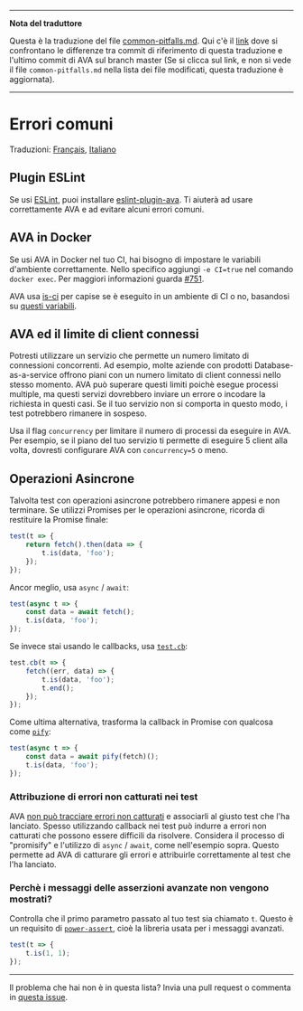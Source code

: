 ___
**Nota del traduttore**

Questa è la traduzione del file [common-pitfalls.md](https://github.com/avajs/ava/blob/main/docs/common-pitfalls.md). Qui c'è il [link](https://github.com/avajs/ava/compare/c09462c3e515c41da8177a3d9ba5fb0f19759653...main#diff-7eb46230db3eba276054b9adbc6c82ca) dove si confrontano le differenze tra commit di riferimento di questa traduzione e l'ultimo commit di AVA sul branch master (Se si clicca sul link, e non si vede il file `common-pitfalls.md` nella lista dei file modificati, questa traduzione è aggiornata).
___
# Errori comuni

Traduzioni: [Français](https://github.com/avajs/ava-docs/blob/main/fr_FR/docs/08-common-pitfalls.md),
[Italiano](https://github.com/avajs/ava-docs/blob/main/it_IT/docs/common-pitfalls.md)

## Plugin ESLint

Se usi [ESLint](http://eslint.org/), puoi installare [eslint-plugin-ava](https://github.com/avajs/eslint-plugin-ava). Ti aiuterà ad usare correttamente AVA e ad evitare alcuni errori comuni.

## AVA in Docker

Se usi AVA in Docker nel tuo CI, hai bisogno di impostare le variabili d'ambiente correttamente. Nello specifico aggiungi `-e CI=true` nel comando `docker exec`. Per maggiori informazioni guarda [#751](https://github.com/avajs/ava/issues/751).

AVA usa [is-ci](https://github.com/watson/is-ci) per capise se è eseguito in un ambiente di CI o no, basandosi su [questi variabili](https://github.com/watson/is-ci/blob/master/index.js).

## AVA ed il limite di client connessi

Potresti utilizzare un servizio che permette un numero limitato di connessioni concorrenti. Ad esempio, molte aziende con prodotti Database-as-a-service offrono piani con un numero limitato di client connessi nello stesso momento. AVA può superare questi limiti poichè esegue processi multiple, ma questi servizi dovrebbero inviare un errore o incodare la richiesta in questi casi. Se il tuo servizio non si comporta in questo modo, i test potrebbero rimanere in sospeso.

Usa il flag `concurrency` per limitare il numero di processi da eseguire in AVA. Per esempio, se il piano del tuo servizio ti permette di eseguire 5 client alla volta, dovresti configurare AVA con `concurrency=5` o meno.

## Operazioni Asincrone

Talvolta test con operazioni asincrone potrebbero rimanere appesi e non terminare. Se utilizzi Promises per le operazioni asincrone, ricorda di restituire la Promise finale:


```js
test(t => {
	return fetch().then(data => {
		t.is(data, 'foo');
	});
});
```

Ancor meglio, usa `async` / `await`:

```js
test(async t => {
	const data = await fetch();
	t.is(data, 'foo');
});
```

Se invece stai usando le callbacks, usa [`test.cb`](https://github.com/avajs/ava#callback-support):

```js
test.cb(t => {
	fetch((err, data) => {
		t.is(data, 'foo');
		t.end();
	});
});
```

Come ultima alternativa, trasforma la callback in Promise con qualcosa come [`pify`](https://github.com/sindresorhus/pify):

```js
test(async t => {
	const data = await pify(fetch)();
	t.is(data, 'foo');
});
```

### Attribuzione di errori non catturati nei test

AVA [non può tracciare errori non catturati](https://github.com/avajs/ava/issues/214) e associarli al giusto test che l'ha lanciato. Spesso utilizzando callback nei test può indurre a errori non catturati che possono essere difficili da risolvere. Considera il processo di "promisify" e l'utilizzo di `async` / `await`, come nell'esempio sopra. Questo permette ad AVA di catturare gli errori e attribuirle correttamente al test che l'ha lanciato.

### Perchè i messaggi delle asserzioni avanzate non vengono mostrati?

Controlla che il primo parametro passato al tuo test sia chiamato `t`. Questo è un requisito di [`power-assert`](https://github.com/power-assert-js/power-assert), cioè la libreria usata per i messaggi avanzati.

```js
test(t => {
	t.is(1, 1);
});
```

---

Il problema che hai non è in questa lista? Invia una pull request o commenta in [questa issue](https://github.com/avajs/ava/issues/404). 
